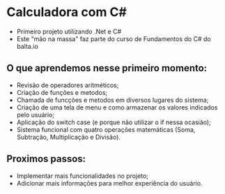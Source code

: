 # Calculadora com C#
- Primeiro projeto utilizando .Net e C#
- Este "mão na massa" faz parte do curso de Fundamentos do C# do balta.io
  
## O que aprendemos nesse primeiro momento:
- Revisão de operadores aritméticos;
- Criação de funções e metodos;
- Chamada de funcções e metodos em diversos lugares do sistema;
- Criação de uma tela de menu e como armazenar os valores indicados pelo usuário;
- Aplicação do switch case (e porque não utilizar o if nessa ocasião);
- Sistema funcional com quatro operações matemáticas (Soma, Subtração, Multiplicação e Divisão).

## Proximos passos:
- Implementar mais funcionalidades no projeto;
- Adicionar mais informações para melhor experiência do usuário.
